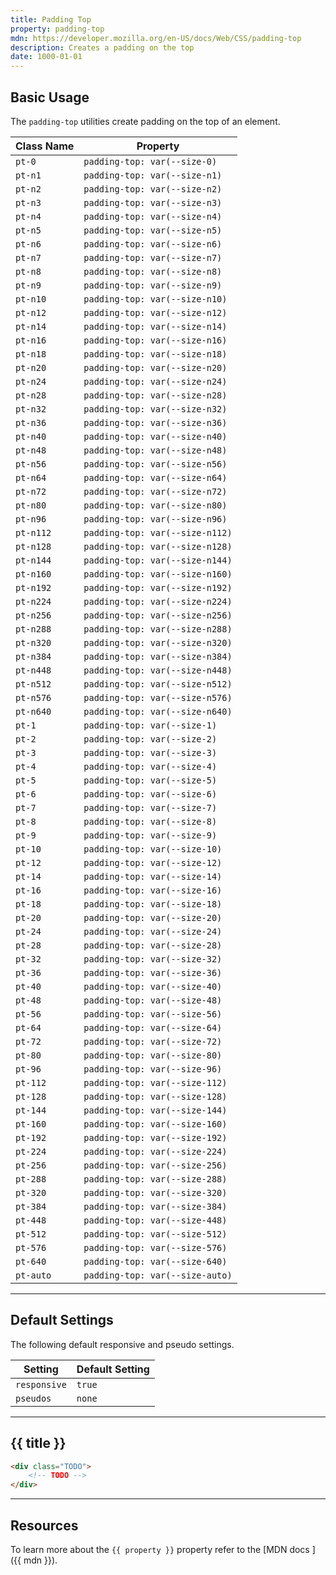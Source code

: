 ```yaml
---
title: Padding Top
property: padding-top
mdn: https://developer.mozilla.org/en-US/docs/Web/CSS/padding-top
description: Creates a padding on the top
date: 1000-01-01
---
```


## Basic Usage

The `padding-top` utilities create padding on the top of an element.

| Class Name | Property                        |
| ---------- | ------------------------------- |
| `pt-0`     | `padding-top: var(--size-0)`    |
| `pt-n1`    | `padding-top: var(--size-n1)`   |
| `pt-n2`    | `padding-top: var(--size-n2)`   |
| `pt-n3`    | `padding-top: var(--size-n3)`   |
| `pt-n4`    | `padding-top: var(--size-n4)`   |
| `pt-n5`    | `padding-top: var(--size-n5)`   |
| `pt-n6`    | `padding-top: var(--size-n6)`   |
| `pt-n7`    | `padding-top: var(--size-n7)`   |
| `pt-n8`    | `padding-top: var(--size-n8)`   |
| `pt-n9`    | `padding-top: var(--size-n9)`   |
| `pt-n10`   | `padding-top: var(--size-n10)`  |
| `pt-n12`   | `padding-top: var(--size-n12)`  |
| `pt-n14`   | `padding-top: var(--size-n14)`  |
| `pt-n16`   | `padding-top: var(--size-n16)`  |
| `pt-n18`   | `padding-top: var(--size-n18)`  |
| `pt-n20`   | `padding-top: var(--size-n20)`  |
| `pt-n24`   | `padding-top: var(--size-n24)`  |
| `pt-n28`   | `padding-top: var(--size-n28)`  |
| `pt-n32`   | `padding-top: var(--size-n32)`  |
| `pt-n36`   | `padding-top: var(--size-n36)`  |
| `pt-n40`   | `padding-top: var(--size-n40)`  |
| `pt-n48`   | `padding-top: var(--size-n48)`  |
| `pt-n56`   | `padding-top: var(--size-n56)`  |
| `pt-n64`   | `padding-top: var(--size-n64)`  |
| `pt-n72`   | `padding-top: var(--size-n72)`  |
| `pt-n80`   | `padding-top: var(--size-n80)`  |
| `pt-n96`   | `padding-top: var(--size-n96)`  |
| `pt-n112`  | `padding-top: var(--size-n112)` |
| `pt-n128`  | `padding-top: var(--size-n128)` |
| `pt-n144`  | `padding-top: var(--size-n144)` |
| `pt-n160`  | `padding-top: var(--size-n160)` |
| `pt-n192`  | `padding-top: var(--size-n192)` |
| `pt-n224`  | `padding-top: var(--size-n224)` |
| `pt-n256`  | `padding-top: var(--size-n256)` |
| `pt-n288`  | `padding-top: var(--size-n288)` |
| `pt-n320`  | `padding-top: var(--size-n320)` |
| `pt-n384`  | `padding-top: var(--size-n384)` |
| `pt-n448`  | `padding-top: var(--size-n448)` |
| `pt-n512`  | `padding-top: var(--size-n512)` |
| `pt-n576`  | `padding-top: var(--size-n576)` |
| `pt-n640`  | `padding-top: var(--size-n640)` |
| `pt-1`     | `padding-top: var(--size-1)`    |
| `pt-2`     | `padding-top: var(--size-2)`    |
| `pt-3`     | `padding-top: var(--size-3)`    |
| `pt-4`     | `padding-top: var(--size-4)`    |
| `pt-5`     | `padding-top: var(--size-5)`    |
| `pt-6`     | `padding-top: var(--size-6)`    |
| `pt-7`     | `padding-top: var(--size-7)`    |
| `pt-8`     | `padding-top: var(--size-8)`    |
| `pt-9`     | `padding-top: var(--size-9)`    |
| `pt-10`    | `padding-top: var(--size-10)`   |
| `pt-12`    | `padding-top: var(--size-12)`   |
| `pt-14`    | `padding-top: var(--size-14)`   |
| `pt-16`    | `padding-top: var(--size-16)`   |
| `pt-18`    | `padding-top: var(--size-18)`   |
| `pt-20`    | `padding-top: var(--size-20)`   |
| `pt-24`    | `padding-top: var(--size-24)`   |
| `pt-28`    | `padding-top: var(--size-28)`   |
| `pt-32`    | `padding-top: var(--size-32)`   |
| `pt-36`    | `padding-top: var(--size-36)`   |
| `pt-40`    | `padding-top: var(--size-40)`   |
| `pt-48`    | `padding-top: var(--size-48)`   |
| `pt-56`    | `padding-top: var(--size-56)`   |
| `pt-64`    | `padding-top: var(--size-64)`   |
| `pt-72`    | `padding-top: var(--size-72)`   |
| `pt-80`    | `padding-top: var(--size-80)`   |
| `pt-96`    | `padding-top: var(--size-96)`   |
| `pt-112`   | `padding-top: var(--size-112)`  |
| `pt-128`   | `padding-top: var(--size-128)`  |
| `pt-144`   | `padding-top: var(--size-144)`  |
| `pt-160`   | `padding-top: var(--size-160)`  |
| `pt-192`   | `padding-top: var(--size-192)`  |
| `pt-224`   | `padding-top: var(--size-224)`  |
| `pt-256`   | `padding-top: var(--size-256)`  |
| `pt-288`   | `padding-top: var(--size-288)`  |
| `pt-320`   | `padding-top: var(--size-320)`  |
| `pt-384`   | `padding-top: var(--size-384)`  |
| `pt-448`   | `padding-top: var(--size-448)`  |
| `pt-512`   | `padding-top: var(--size-512)`  |
| `pt-576`   | `padding-top: var(--size-576)`  |
| `pt-640`   | `padding-top: var(--size-640)`  |
| `pt-auto`  | `padding-top: var(--size-auto)` |

---

## Default Settings

The following default responsive and pseudo settings.

| Setting      | Default Setting |
| ------------ | --------------- |
| `responsive` | `true`          |
| `pseudos`    | `none`          |

---

## {{ title }}

<div class="bg-silver-200 p-20 h-256 radius-md flex flex-wrap align-content-center">
  <!-- ... -->
</div>

```html
<div class="TODO">
	<!-- TODO -->
</div>
```

---

## Resources

To learn more about the `{{ property }}` property refer to the [MDN docs <i class="far fa-external-link ml-6"></i>]({{ mdn }}).
